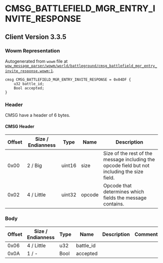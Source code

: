 # CMSG_BATTLEFIELD_MGR_ENTRY_INVITE_RESPONSE

## Client Version 3.3.5

### Wowm Representation

Autogenerated from `wowm` file at [`wow_message_parser/wowm/world/battleground/cmsg_battlefield_mgr_entry_invite_response.wowm:1`](https://github.com/gtker/wow_messages/tree/main/wow_message_parser/wowm/world/battleground/cmsg_battlefield_mgr_entry_invite_response.wowm#L1).
```rust,ignore
cmsg CMSG_BATTLEFIELD_MGR_ENTRY_INVITE_RESPONSE = 0x04DF {
    u32 battle_id;
    Bool accepted;
}
```
### Header

CMSG have a header of 6 bytes.

#### CMSG Header

| Offset | Size / Endianness | Type   | Name   | Description |
| ------ | ----------------- | ------ | ------ | ----------- |
| 0x00   | 2 / Big           | uint16 | size   | Size of the rest of the message including the opcode field but not including the size field.|
| 0x02   | 4 / Little        | uint32 | opcode | Opcode that determines which fields the message contains.|

### Body

| Offset | Size / Endianness | Type | Name | Description | Comment |
| ------ | ----------------- | ---- | ---- | ----------- | ------- |
| 0x06 | 4 / Little | u32 | battle_id |  |  |
| 0x0A | 1 / - | Bool | accepted |  |  |

